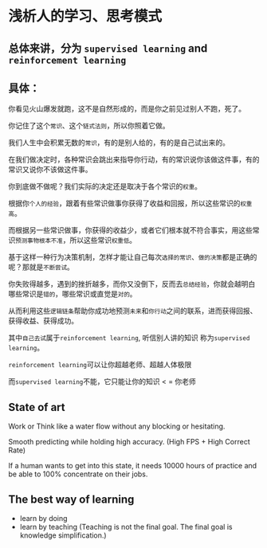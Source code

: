 # 浅析人的学习、思考模式

## 总体来讲，分为 `supervised learning` and `reinforcement learning`

## 具体：

你看见火山爆发就跑，这不是自然形成的，而是你之前见过别人不跑，死了。

你记住了这个`常识`、这个`链式法则`，所以你照着它做。

我们人生中会积累无数的`常识`，有的是别人给的，有的是自己试出来的。

在我们做决定时，各种常识会跳出来指导你行动，有的常识说你该做这件事，有的常识又说你不该做这件事。

你到底做不做呢？我们实际的决定还是取决于各个常识的`权重`。

根据你`个人的经验`，跟着有些常识做事你获得了收益和回报，所以这些常识的`权重高`。

而根据另一些常识做事，你获得的收益少，或者它们根本就不符合事实，用这些常识`预测事物根本不准`，所以这些常识`权重低`。

基于这样一种行为决策机制，怎样才能让自己每次`选择的常识`、`做的决策`都是正确的呢？那就是`不断尝试`。

你失败得越多，遇到的挫折越多，而你又没倒下，反而去`总结经验`，你就会越明白哪些常识是`错的`，哪些常识或直觉是`对的`。

从而利用这些`逻辑链条`帮助你成功地预测`未来`和`你行动`之间的联系，进而获得回报、获得收益、获得成功。

其中`自己去试`属于`reinforcement learning`, 听信别人讲的知识 称为`supervised learning`。

`reinforcement learning`可以让你超越老师、超越人体极限

而`supervised learning`不能，它只能让你的知识 &lt; = 你老师

## State of art

Work or Think like a water flow without any blocking or hesitating. 

Smooth predicting while holding high accuracy. \(High FPS + High Correct Rate\)

If a human wants to get into this state, it needs 10000 hours of practice and be able to 100% concentrate on their jobs.

## The best way of learning

* learn by doing
* learn by teaching \(Teaching is not the final goal. The final goal is knowledge simplification.\)

